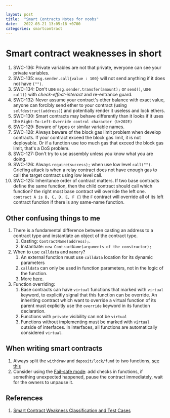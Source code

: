 ```yaml
---

layout: post
title:  "Smart Contracts Notes for noobs"
date:   2022-03-21 13:05:18 +0700
categories: smartcontract
---
```

# Smart contract weaknesses in short 

1. SWC-136: Private variables are not that private, everyone can see your private variables.
2. SWC-135: `msg.sender.call{value : 100}` will not send anything if it does not have `("")`.
3. SWC-134: Don't use `msg.sender.transfer(amount);` or `send()`, use `call()` with *check-effect-interact* and re-entrance guard.
4. SWC-132:  Never assume your contract's ether balance with exact value, anyone can forcibly send ether to your contract (using `selfdestruct(address)`) and potentially render it useless and lock ethers.
5. SWC-130: Smart contracts may behave differently than it looks if it uses the `Right-To-Left-Override control character (U+202E)`
6. SWC-129: Beware of typos or similar variable names.
7. SWC-128: Always beware of the block gas limit problem when develop contracts. If your contract exceed the block gas limit, it is not deployable. Or if a function use too much gas that exceed the block gas limit, that's a DoS problem.
8. SWC-127: Don't try to use assembly unless you know what you are doing.
9. SWC-126: Always `require(success);` when use low level `call("")`. Griefing attack is when a relay contract does not have enough gas to call the target contract using low level call.
10. SWC-125: Inheritance order of contract matters. If two base contracts define the same function, then the child contract should call which function? the right most base contract will override the left one. `contract A is B, C, D, E, F {}` the `F` contract will override all of its left contract function if there is any same-name function.



## Other confusing things to me

1. There is a fundamental difference between casting an address to a contract type and instantiate an object of the contract type. 
   1. Casting: `ContractName(address);`.
   2. Instantiate: `new ContractName(arguments of the constructor);`
2. When to use `calldata` and `memory`?
   1. An external function must use `calldata` location for its dynamic parameters
   2. `calldata` can only be used in function parameters, not in the logic of the function.
   3. More [here](https://ethereum.stackexchange.com/questions/74442/when-should-i-use-calldata-and-when-should-i-use-memory).
3. Function overriding: 
   1. Base contracts can have `virtual` functions that marked with `virtual` keyword, to explicitly signal that this function can be override. An inheriting contract which want to override a virtual function of its parent must explicitly use the `override` keyword in its function declaration. 
   2. Functions with `private` visibility can not be `virtual`
   3. Functions without implementing must be marked with `virtual` outside of interfaces. In interfaces, all functions are automatically considered `virtual`.

## When writing smart contracts

1. Always split the `withdraw` and `deposit/lock/fund` to two functions, [see this](https://docs.soliditylang.org/en/v0.8.13/common-patterns.html#withdrawal-from-contracts) 
2. Consider using the [Fail-safe mode](https://docs.soliditylang.org/en/v0.8.13/security-considerations.html#include-a-fail-safe-mode): add checks in functions, if something unexpected happened, pause the contract immediately, wait for the owners to unpause it.

## References

1. [Smart Contract Weakness Classification and Test Cases](https://swcregistry.io/)